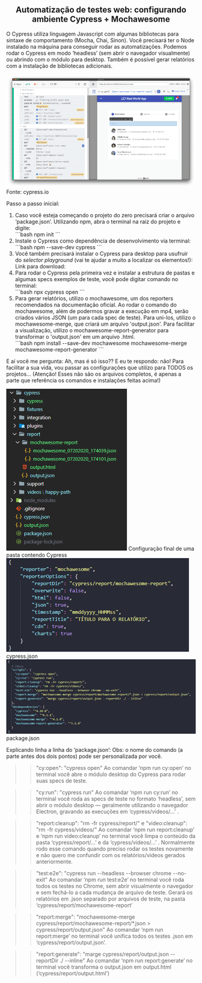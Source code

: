 <h2 align="center">
  Automatização de testes web: configurando ambiente Cypress + Mochawesome
</h2>

<p>
  O Cypress utiliza linguagem Javascript com algumas bibliotecas para sintaxe de comportamento
  (Mocha, Chai, Sinon).
  Você precisará ter o Node instalado na máquina para conseguir rodar as automatizações.
  Podemos rodar o Cypress em modo ‘headless’ (sem abrir o navegador visualmente) ou abrindo com o módulo para desktop.
  Também é possível gerar relatórios com a instalação de bibliotecas adicionais.
</p>

<img src="./images/cypress1.png">
Fonte: cypress.io

Passo a passo inicial:
<ol>
  <li>
    Caso você esteja começando o projeto do zero precisará criar o arquivo ‘package.json’.
    Utilizando npm, abra o terminal na raiz do projeto e digite:
  </li>
  ```bash
  npm init
  ```
  <li>
    Instale o Cypress como dependência de desenvolvimento via terminal:
  </li>
  ```bash
  npm --save-dev cypress
  ```
  <li>
    Você também precisará instalar o Cypress para desktop para usufruir do <i>selector playground</i>
    (vai te ajudar a muito a localizar os elementos!):
  </li>
  Link para download: <a href="https://download.cypress.io/desktop" target="_blank" rel="noopener noreferrer"></a>

  <li>
    Para rodar o Cypress pela primeira vez e instalar a estrutura de pastas e algumas specs exemplos de teste, você pode
    digitar comando no terminal:
  </li>
  ```bash
  npx cypress open
  ```

  <li>
    Para gerar relatórios, utilizo o mochawesome, um dos reporters recomendados na documentação oficial.
    Ao rodar o comando do mochawesome, além de podermos gravar a execução em mp4, serão criados vários JSON (um para
    cada spec de teste).
    Para uni-los, utilizo o mochawesome-merge, que criará um arquivo 'output.json'.
    Para facilitar a visualização, utilizo o mochawesome-report-generator para transformar o 'output.json' em um arquivo
    .html.
  </li>
  ```bash
  npm install --save-dev mochawesome mochawesome-merge mochawesome-report-generator
  ```
</ol>

E aí você me pergunta: Ah, mas é só isso??
E eu te respondo: não!
Para facilitar a sua vida, vou passar as configurações que utilizo para TODOS os projetos…
(Atenção! Esses não são os arquivos completos, é apenas a parte que referência os comandos e instalações feitas acima!)

<img src="./images/cypress2.png">
Configuração final de uma pasta contendo Cypress

<img src="./images/cypress3.png">
cypress.json

<img src="./images/cypress4.png">
package.json

Explicando linha a linha do ‘package.json’:
Obs: o nome do comando (a parte antes dos dois pontos) pode ser personalizada por você.
>> "cy:open": "cypress open"
Ao comandar ‘npm run cy:open’ no terminal você abre o módulo desktop do Cypress para rodar suas specs de teste.

>> "cy:run": "cypress run"
Ao comandar ‘npm run cy:run’ no terminal você roda as specs de teste no formato ‘headless’, sem abrir o módulo desktop —
geralmente utilizando o navegador Electron, gravando as execuções em ‘cypress/videos/…’ .

>> "report:cleanup": "rm -fr cypress/report/"
e
>> "video:cleanup": "rm -fr cypress/videos/"
Ao comandar ‘npm run report:cleanup’ e ‘npm run video:cleanup’ no terminal você limpa o conteúdo da pasta
‘cypress/report/…’ e da ‘cypress/videos/…’ . Normalmente rodo esse comando quando preciso rodar os testes novamente e
não quero me confundir com os relatórios/vídeos gerados anteriormente.

>> "test:e2e": "cypress run --headless --browser chrome --no-exit"
Ao comandar ‘npm run test:e2e’ no terminal você roda todos os testes no Chrome, sem abrir visualmente o navegador e sem
fechá-lo a cada mudança de arquivo de teste. Gerará os relatórios em .json separado por arquivos de teste, na pasta
‘cypress/report/mochawesome-report’

>> "report:merge": "mochawesome-merge cypress/report/mochawesome-report/*.json > cypress/report/output.json"
Ao comandar ‘npm run report:merge’ no terminal você unifica todos os testes .json em ‘cypress/report/output.json’.

>> "report:generate": "marge cypress/report/output.json --reportDir ./ --inline"
Ao comandar ‘npm run report:generate’ no terminal você transforma o output.json em output.html
(‘cypress/report/output.html’)